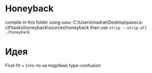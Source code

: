 # Honeyback

compile in this folder using `make`: C:\Users\madrat\Desktop\paseca-ctf\tasks\honeyback\sources\honeyback
then use `strip --strip-all ./honeyback`

# Идея
First-fit + (что-то на подобии) type-confusion
 